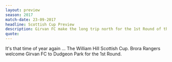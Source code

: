 ```yaml
---
layout: preview
season: 2017
match-date: 23-09-2017
headline: Scottish Cup Preview
description: Girvan FC make the long trip north for the 1st Round of the Scottish Cup
quote:
---
```

It's that time of year again ... The William Hill Scottish Cup. Brora Rangers welcome Girvan FC to Dudgeon Park for the 1st Round.
